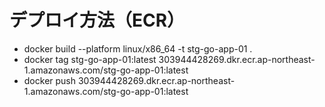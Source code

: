 # デプロイ方法（ECR）
- docker build --platform linux/x86_64 -t stg-go-app-01 .
- docker tag stg-go-app-01:latest 303944428269.dkr.ecr.ap-northeast-1.amazonaws.com/stg-go-app-01:latest
- docker push 303944428269.dkr.ecr.ap-northeast-1.amazonaws.com/stg-go-app-01:latest